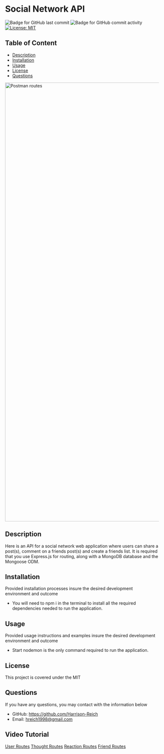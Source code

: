 # Social Network API

![Badge for GitHub last commit](https://img.shields.io/github/last-commit/Harrison-Reich/socialNetworkAPI?style=flat&logo=appveyor) ![Badge for GitHub commit activity](https://img.shields.io/github/commit-activity/w/Harrison-Reich/socialNetworkAPI?color=purple) [![License: MIT](https://img.shields.io/badge/License-MIT-yellow.svg)](https://opensource.org/licenses/MIT)


## Table of Content


- [Description](#description)
- [Installation](#installation)
- [Usage](#usage)
- [License](#license)
- [Questions](#questions)

<img width="1437" alt="Postman routes" src="https://user-images.githubusercontent.com/93016157/151642431-10561e84-bc38-4b83-845c-1803d9c27a54.png">

## Description
  Here is an API for a social network web application where users can share a post(s), comment on a friends post(s) and create a friends list. It is required that you use Express.js for routing, along with a MongoDB database and the Mongoose ODM. 

## Installation
Provided installation processes insure the desired development environment and outcome
  - You will need to npm i in the terminal to install all the required dependencies needed to run the application.

## Usage
Provided usage instructions and examples insure the desired development environment and outcome
  - Start nodemon is the only command required to run the application.

## License
This project is covered under the MIT


## Questions
If you have any questions, you may contact with the information below
  - GitHub: https://github.com/Harrison-Reich
  - Email: hreich1998@gmail.com

## Video Tutorial
<a href="https://www.w3schools.com">User Routes</a>
<a href="https://www.w3schools.com">Thought Routes</a>
<a href="https://www.w3schools.com">Reaction Routes</a>
<a href="https://www.w3schools.com">Friend Routes</a>
